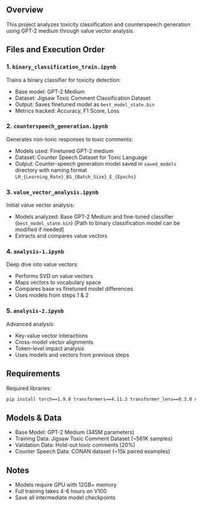 ## Overview

This project analyzes toxicity classification and counterspeech generation using GPT-2 medium through value vector analysis.

## Files and Execution Order

### 1. `binary_classification_train.ipynb`
Trains a binary classifier for toxicity detection:
- Base model: GPT-2 Medium
- Dataset: Jigsaw Toxic Comment Classification Dataset
- Output: Saves finetuned model as `best_model_state.bin`
- Metrics tracked: Accuracy, F1 Score, Loss

### 2. `counterspeech_generation.ipynb`
Generates non-toxic responses to toxic comments:
- Models used: Finetuned GPT-2 medium
- Dataset: Counter Speech Dataset for Toxic Language 
- Output: Counter-speech generation model saved in `saved_models` directory with naming format `LR_{Learning_Rate}_BS_{Batch_Size}_E_{Epochs}`

### 3. `value_vector_analysis.ipynb`
Initial value vector analysis:
- Models analyzed: Base GPT-2 Medium and fine-tuned classifier (`best_model_state.bin`) [Path to binary classification model can be modified if needed]
- Extracts and compares value vectors

### 4. `analysis-1.ipynb`
Deep dive into value vectors:
- Performs SVD on value vectors
- Maps vectors to vocabulary space
- Compares base vs finetuned model differences
- Uses models from steps 1 & 2

### 5. `analysis-2.ipynb`
Advanced analysis:
- Key-value vector interactions
- Cross-model vector alignments 
- Token-level impact analysis
- Uses models and vectors from previous steps

## Requirements

Required libraries:
```bash
pip install torch==1.9.0 transformers==4.11.3 transformer_lens==0.3.0 nltk==3.6.3 matplotlib==3.4.3 numpy==1.21.2
```

## Models & Data
- Base Model: GPT-2 Medium (345M parameters)
- Training Data: Jigsaw Toxic Comment Dataset (~561K samples)
- Validation Data: Hold-out toxic comments (20%)
- Counter Speech Data: CONAN dataset (~15k paired examples)

## Notes
- Models require GPU with 12GB+ memory
- Full training takes 4-6 hours on V100
- Save all intermediate model checkpoints
